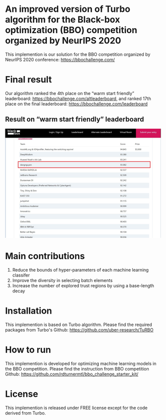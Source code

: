 # An improved version of Turbo algorithm for the Black-box optimization (BBO) competition organized by NeurIPS 2020
This implemention is our solution for the BBO competition organized by NeurIPS 2020 conference: https://bbochallenge.com/

# Final result
Our algorithm ranked the 4th place on the “warm start friendly” leaderboard: https://bbochallenge.com/altleaderboard, and ranked 17th place on the final leaderboard: https://bbochallenge.com/leaderboard

## Result on “warm start friendly” leaderboard
![leaderboard](https://github.com/nphdang/turbo_bbo_neurips_2020/blob/master/leaderboard.jpg)

# Main contributions
1. Reduce the bounds of hyper-parameters of each machine learning classifer
2. Improve the diversity in selecting batch elements
3. Increase the number of explored trust regions by using a base-length decay

# Installation
This implemention is based on Turbo algorithm. Please find the required packages from Turbo's Github: https://github.com/uber-research/TuRBO

# How to run
This implemention is developed for optimizing machine learning models in the BBO competition. Please find the instruction from BBO competition Github: https://github.com/rdturnermtl/bbo_challenge_starter_kit/

# License
This implemention is released under FREE license except for the code derived from Turbo.
